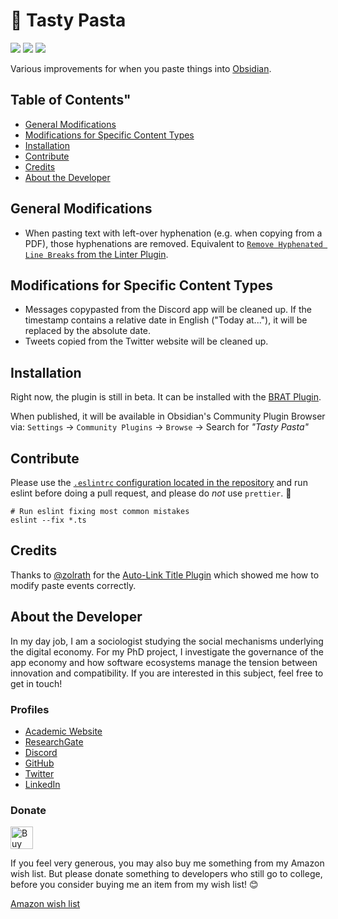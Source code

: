 # 🍝 Tasty Pasta

![](https://img.shields.io/github/downloads/chrisgrieser/obsidian-smarter-paste/total?label=Total%20Downloads&style=plastic) ![](https://img.shields.io/github/v/release/chrisgrieser/obsidian-smarter-paste?label=Latest%20Release&style=plastic) [![](https://img.shields.io/badge/changelog-click%20here-FFE800?style=plastic)](Changelog.md)

Various improvements for when you paste things into [Obsidian](https://obsidian.md/).

## Table of Contents"
<!-- MarkdownTOC levels="2" -->

- [General Modifications](#general-modifications)
- [Modifications for Specific Content Types](#modifications-for-specific-content-types)
- [Installation](#installation)
- [Contribute](#contribute)
- [Credits](#credits)
- [About the Developer](#about-the-developer)

<!-- /MarkdownTOC -->

## General Modifications
- When pasting text with left-over hyphenation (e.g. when copying from a PDF), those hyphenations are removed. Equivalent to [`Remove Hyphenated Line Breaks` from the Linter Plugin](https://github.com/platers/obsidian-linter/blob/master/docs/rules.md#remove-hyphenated-line-breaks).

## Modifications for Specific Content Types
- Messages copypasted from the Discord app will be cleaned up. If the timestamp contains a relative date in English ("Today at..."), it will be replaced by the absolute date.
- Tweets copied from the Twitter website will be cleaned up.

## Installation
Right now, the plugin is still in beta. It can be installed with the [BRAT Plugin](https://github.com/TfTHacker/obsidian42-brat).

When published, it will be available in Obsidian's Community Plugin Browser via: `Settings` → `Community Plugins` → `Browse` → Search for *"Tasty Pasta"*

## Contribute
Please use the [`.eslintrc` configuration located in the repository](.eslintrc) and run eslint before doing a pull request, and please do *not* use `prettier`. 🙂

```shell
# Run eslint fixing most common mistakes
eslint --fix *.ts
```

## Credits
Thanks to [@zolrath](https://github.com/zolrath) for the [Auto-Link Title Plugin](https://github.com/zolrath/obsidian-auto-link-title) which showed me how to modify paste events correctly.

## About the Developer
In my day job, I am a sociologist studying the social mechanisms underlying the digital economy. For my PhD project, I investigate the governance of the app economy and how software ecosystems manage the tension between innovation and compatibility. If you are interested in this subject, feel free to get in touch!

<!-- markdown-link-check-disable -->
### Profiles
- [Academic Website](https://chris-grieser.de/)
- [ResearchGate](https://www.researchgate.net/profile/Christopher-Grieser)
- [Discord](https://discordapp.com/users/462774483044794368/)
- [GitHub](https://github.com/chrisgrieser/)
- [Twitter](https://twitter.com/pseudo_meta)
- [LinkedIn](https://www.linkedin.com/in/christopher-grieser-ba693b17a/)

### Donate
<a href='https://ko-fi.com/Y8Y86SQ91' target='_blank'><img height='36' style='border:0px;height:36px;' src='https://cdn.ko-fi.com/cdn/kofi1.png?v=3' border='0' alt='Buy Me a Coffee at ko-fi.com' /></a>

If you feel very generous, you may also buy me something from my Amazon wish list. But please donate something to developers who still go to college, before you consider buying me an item from my wish list! 😊

[Amazon wish list](https://www.amazon.de/hz/wishlist/ls/2C7RIOJPN3K5F?ref_=wl_share)
